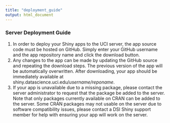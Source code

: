 ```yaml
---
title: "deployment_guide"
output: html_document
---
```


### Server Deployment Guide

1. In order to deploy your Shiny apps to the UCI server, the app source code 
must be hosted on GitHub.  Simply enter your GitHub username and the app repository 
name and click the download button.
2. Any changes to the app can be made by updating the GitHub source and repeating the 
download steps.  The previous version of the app will be automatically overwritten. After downloading, your app should be immediately available at shiny.datascience.uci.edu/*username/reponame*.  
3. If your app is unavailable due to a missing package, please contact the server administrator 
to request that the package be added to the server.  Note that only packages currently 
available on CRAN can be added to the server.  Some CRAN packages may not usable on 
the server due to software compatibility issues, please contact a DSI Shiny 
support member for help with ensuring your app will work on the server.
